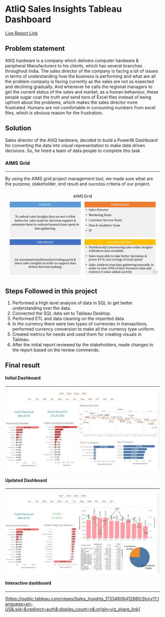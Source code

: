 # AtliQ Sales Insights Tableau Dashboard


[Live Report Link](https://project.novypro.com/oqyYtt)

## Problem statement

AtliQ hardware is a company which delivers computer hardware & peripheral 
Manufacturers to his clients, which has several branches throughout India. The sales director of the company is facing a lot of
issues in terms of understanding how the business is performing and what are all the problem company is
facing currently as the sales are not as expected and declining gradually. And whenever he calls the regional managers
to get the current status of the sales and market, as a human behaviour, these people 
sugar coat the truth and send tons of Excel files instead of being upfront about the problems, which makes the sales director more frustrated.
Humans are not comfortable in consuming numbers from excel files, which is obvious reason for the frustration.

## Solution 

Sales director of the AltiQ hardware, decided to build a PowerBI Dashboard for converting the data into 
visual representation to make data driven decisions. So, he hired a team of data people to complete this task.


### AIMS Grid

---
By using the AIMS grid project management tool, we made sure what are the purpose, stakeholder, end result 
and success criteria  of our project.

<img src="https://github.com/Naveen-S6/AtliQ_Sales_Insigths_PowerBi/blob/main/DATASET/AIMS.jpg" width="550" class="center">

## Steps Followed in this project

1. Performed a High level analysis of data in SQL to get better understanding over the data.
2. Connected the SQL data set to Tableau Desktop.
3. Performed ETL and data cleaning on the imported data.
4. In the currency there were two types of currencies in transactions, performed currency conversion to make all the currency type uniform.
5. Created metrics for needs and used them for creating visuals in Tableau.
6. After the initial report reviewed by the stakeholders, made changes to the report based on the review commends.

## Final result 

#### Initial Dashboard

---
<img src="https://github.com/RugvedSoman/sales_insights/blob/main/initial_db.png?raw=true" width="550" class="center">


#### Updated Dashboard

---
<img src="https://github.com/RugvedSoman/sales_insights/blob/main/updated_db.png?raw=true" width="550" class="center">

#### Interactive dashboard

---
[https://public.tableau.com/views/Sales_Insights_17334806412880/Story1?:language=en-US&:sid=&:redirect=auth&:display_count=n&:origin=viz_share_link]




